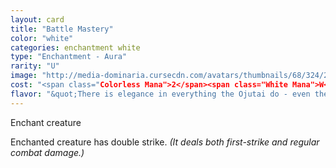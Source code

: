 ```yaml
---
layout: card
title: "Battle Mastery"
color: "white"
categories: enchantment white
type: "Enchantment - Aura"
rarity: "U"
image: "http://media-dominaria.cursecdn.com/avatars/thumbnails/68/324/200/283/635618401022874000.png"
cost: "<span class="Colorless Mana">2</span><span class="White Mana">W</span>"
flavor: "&quot;There is elegance in everything the Ojutai do - even their killing.&quot;"
---
```


Enchant creature

Enchanted creature has double strike. <em>(It deals both first-strike and regular combat damage.)</em>

